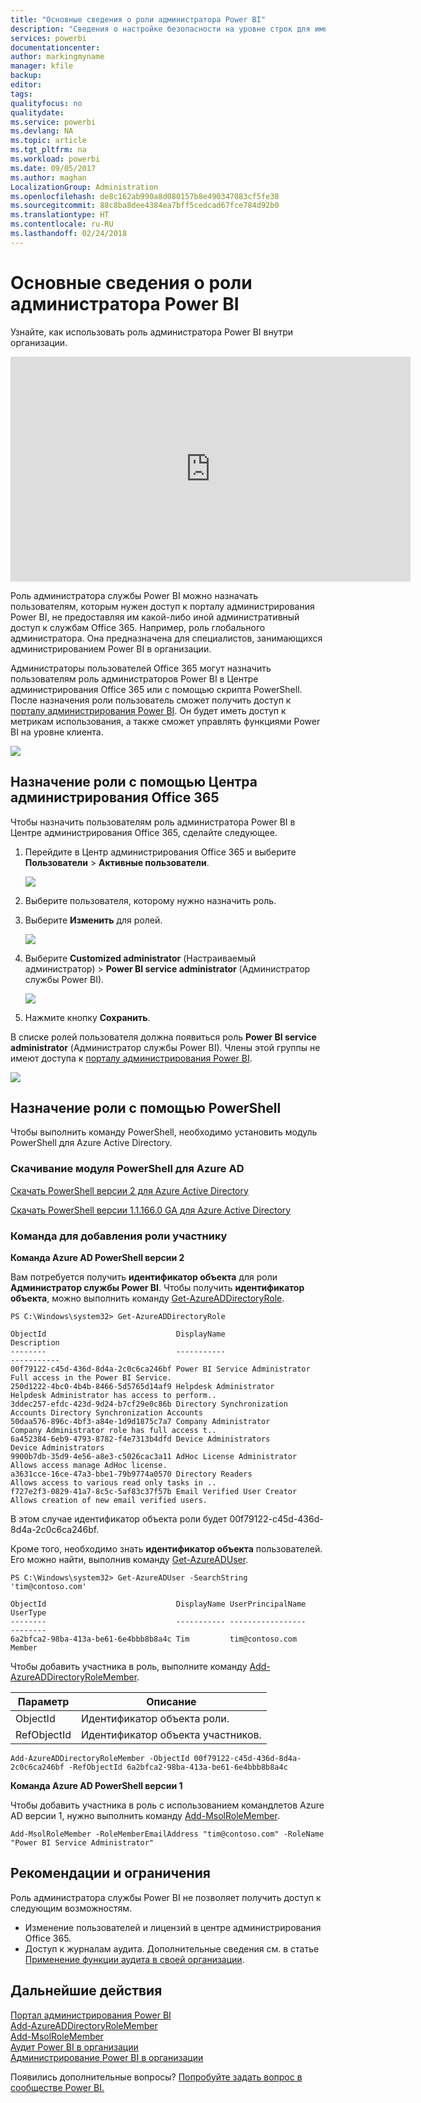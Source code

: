 ```yaml
---
title: "Основные сведения о роли администратора Power BI"
description: "Сведения о настройке безопасности на уровне строк для импортированных наборов данных и DirectQuery в службе Power BI."
services: powerbi
documentationcenter: 
author: markingmyname
manager: kfile
backup: 
editor: 
tags: 
qualityfocus: no
qualitydate: 
ms.service: powerbi
ms.devlang: NA
ms.topic: article
ms.tgt_pltfrm: na
ms.workload: powerbi
ms.date: 09/05/2017
ms.author: maghan
LocalizationGroup: Administration
ms.openlocfilehash: de8c162ab990a8d080157b8e490347083cf5fe38
ms.sourcegitcommit: 88c8ba8dee4384ea7bff5cedcad67fce784d92b0
ms.translationtype: HT
ms.contentlocale: ru-RU
ms.lasthandoff: 02/24/2018
---
```

# <a name="understanding-the-power-bi-admin-role"></a>Основные сведения о роли администратора Power BI
Узнайте, как использовать роль администратора Power BI внутри организации.

<iframe width="640" height="360" src="https://www.youtube.com/embed/PQRbdJgEm3k?showinfo=0" frameborder="0" allowfullscreen></iframe>

Роль администратора службы Power BI можно назначать пользователям, которым нужен доступ к порталу администрирования Power BI, не предоставляя им какой-либо иной административный доступ к службам Office 365. Например, роль глобального администратора. Она предназначена для специалистов, занимающихся администрированием Power BI в организации.

Администраторы пользователей Office 365 могут назначить пользователям роль администраторов Power BI в Центре администрирования Office 365 или с помощью скрипта PowerShell. После назначения роли пользователь сможет получить доступ к [порталу администрирования Power BI](service-admin-portal.md). Он будет иметь доступ к метрикам использования, а также сможет управлять функциями Power BI на уровне клиента.

![](media/service-admin-role/powerbi-admin-portal.png)

## <a name="using-the-office-365-admin-center-to-assign-a-role"></a>Назначение роли с помощью Центра администрирования Office 365
Чтобы назначить пользователям роль администратора Power BI в Центре администрирования Office 365, сделайте следующее.

1. Перейдите в Центр администрирования Office 365 и выберите **Пользователи** > **Активные пользователи**.
   
    ![](media/service-admin-role/powerbi-admin-users.png)
2. Выберите пользователя, которому нужно назначить роль.
3. Выберите **Изменить** для ролей.
   
    ![](media/service-admin-role/powerbi-admin-edit-roles.png)
4. Выберите **Customized administrator** (Настраиваемый администратор) > **Power BI service administrator** (Администратор службы Power BI).
   
    ![](media/service-admin-role/powerbi-admin-role.png)
5. Нажмите кнопку **Сохранить**.

В списке ролей пользователя должна появиться роль **Power BI service administrator** (Администратор службы Power BI). Члены этой группы не имеют доступа к [порталу администрирования Power BI](service-admin-portal.md).

![](media/service-admin-role/powerbi-admin-role-set.png)

## <a name="using-powershell-to-assign-a-role"></a>Назначение роли с помощью PowerShell
Чтобы выполнить команду PowerShell, необходимо установить модуль PowerShell для Azure Active Directory.

### <a name="download-azure-ad-powershell-module"></a>Скачивание модуля PowerShell для Azure AD
[Скачать PowerShell версии 2 для Azure Active Directory](https://github.com/Azure/azure-docs-powershell-azuread/blob/master/Azure%20AD%20Cmdlets/AzureAD/index.md)

[Скачать PowerShell версии 1.1.166.0 GA для Azure Active Directory](http://connect.microsoft.com/site1164/Downloads/DownloadDetails.aspx?DownloadID=59185)

### <a name="command-to-add-role-to-member"></a>Команда для добавления роли участнику
**Команда Azure AD PowerShell версии 2**

Вам потребуется получить **идентификатор объекта** для роли **Администратор службы Power BI**. Чтобы получить **идентификатор объекта**, можно выполнить команду [Get-AzureADDirectoryRole](https://docs.microsoft.com/powershell/azuread/v2/get-azureaddirectoryrole).

```
PS C:\Windows\system32> Get-AzureADDirectoryRole

ObjectId                             DisplayName                        Description
--------                             -----------                        -----------
00f79122-c45d-436d-8d4a-2c0c6ca246bf Power BI Service Administrator     Full access in the Power BI Service.
250d1222-4bc0-4b4b-8466-5d5765d14af9 Helpdesk Administrator             Helpdesk Administrator has access to perform..
3ddec257-efdc-423d-9d24-b7cf29e0c86b Directory Synchronization Accounts Directory Synchronization Accounts
50daa576-896c-4bf3-a84e-1d9d1875c7a7 Company Administrator              Company Administrator role has full access t..
6a452384-6eb9-4793-8782-f4e7313b4dfd Device Administrators              Device Administrators
9900b7db-35d9-4e56-a8e3-c5026cac3a11 AdHoc License Administrator        Allows access manage AdHoc license.
a3631cce-16ce-47a3-bbe1-79b9774a0570 Directory Readers                  Allows access to various read only tasks in ..
f727e2f3-0829-41a7-8c5c-5af83c37f57b Email Verified User Creator        Allows creation of new email verified users.
```

В этом случае идентификатор объекта роли будет 00f79122-c45d-436d-8d4a-2c0c6ca246bf.

Кроме того, необходимо знать **идентификатор объекта** пользователей. Его можно найти, выполнив команду [Get-AzureADUser](https://docs.microsoft.com/powershell/azuread/v2/get-azureaduser).

```
PS C:\Windows\system32> Get-AzureADUser -SearchString 'tim@contoso.com'

ObjectId                             DisplayName UserPrincipalName      UserType
--------                             ----------- -----------------      --------
6a2bfca2-98ba-413a-be61-6e4bbb8b8a4c Tim         tim@contoso.com        Member
```

Чтобы добавить участника в роль, выполните команду [Add-AzureADDirectoryRoleMember](https://docs.microsoft.com/powershell/azuread/v2/add-azureaddirectoryrolemember).

| Параметр | Описание |
| --- | --- |
| ObjectId |Идентификатор объекта роли. |
| RefObjectId |Идентификатор объекта участников. |

```
Add-AzureADDirectoryRoleMember -ObjectId 00f79122-c45d-436d-8d4a-2c0c6ca246bf -RefObjectId 6a2bfca2-98ba-413a-be61-6e4bbb8b8a4c
```

**Команда Azure AD PowerShell версии 1**

Чтобы добавить участника в роль с использованием командлетов Azure AD версии 1, нужно выполнить команду [Add-MsolRoleMember](https://docs.microsoft.com/powershell/msonline/v1/add-msolrolemember).

```
Add-MsolRoleMember -RoleMemberEmailAddress "tim@contoso.com" -RoleName "Power BI Service Administrator"
```

## <a name="limitations-and-considerations"></a>Рекомендации и ограничения
Роль администратора службы Power BI не позволяет получить доступ к следующим возможностям.

* Изменение пользователей и лицензий в центре администрирования Office 365.
* Доступ к журналам аудита. Дополнительные сведения см. в статье [Применение функции аудита в своей организации](service-admin-auditing.md).

## <a name="next-steps"></a>Дальнейшие действия
[Портал администрирования Power BI](service-admin-portal.md)  
[Add-AzureADDirectoryRoleMember](https://docs.microsoft.com/powershell/azuread/v2/add-azureaddirectoryrolemember)  
[Add-MsolRoleMember](https://docs.microsoft.com/powershell/msonline/v1/add-msolrolemember)  
[Аудит Power BI в организации](service-admin-auditing.md)  
[Администрирование Power BI в организации](service-admin-administering-power-bi-in-your-organization.md)  

Появились дополнительные вопросы? [Попробуйте задать вопрос в сообществе Power BI.](http://community.powerbi.com/)

